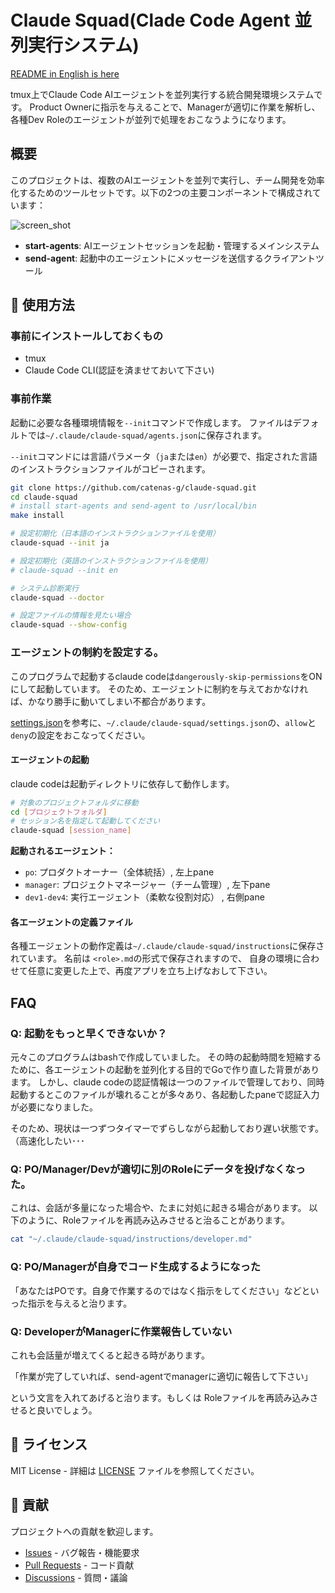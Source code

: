 # Claude Squad(Clade Code Agent 並列実行システム)

[README in English is here](./docs/README.en.md) 

tmux上でClaude Code AIエージェントを並列実行する統合開発環境システムです。
Product Ownerに指示を与えることで、Managerが適切に作業を解析し、各種Dev Roleのエージェントが並列で処理をおこなうようになります。

## 概要

このプロジェクトは、複数のAIエージェントを並列で実行し、チーム開発を効率化するためのツールセットです。以下の2つの主要コンポーネントで構成されています：

![screen_shot](docs/screen_shot.gif)

- **start-agents**: AIエージェントセッションを起動・管理するメインシステム
- **send-agent**: 起動中のエージェントにメッセージを送信するクライアントツール

## 🚀 使用方法

### 事前にインストールしておくもの

* tmux
* Claude Code CLI(認証を済ませておいて下さい)

### 事前作業

起動に必要な各種環境情報を`--init`コマンドで作成します。
ファイルはデフォルトでは`~/.claude/claude-squad/agents.json`に保存されます。

`--init`コマンドには言語パラメータ（`ja`または`en`）が必要で、指定された言語のインストラクションファイルがコピーされます。

```bash
git clone https://github.com/catenas-g/claude-squad.git
cd claude-squad
# install start-agents and send-agent to /usr/local/bin
make install

# 設定初期化（日本語のインストラクションファイルを使用）
claude-squad --init ja

# 設定初期化（英語のインストラクションファイルを使用）
# claude-squad --init en

# システム診断実行
claude-squad --doctor

# 設定ファイルの情報を見たい場合
claude-squad --show-config
```

### エージェントの制約を設定する。

このプログラムで起動するclaude codeは`dangerously-skip-permissions`をONにして起動しています。
そのため、エージェントに制約を与えておかなければ、かなり勝手に動いてしまい不都合があります。

[settings.json](./docs/settings.json)を参考に、`~/.claude/claude-squad/settings.json`の、`allow`と`deny`の設定をおこなってください。

#### エージェントの起動

claude codeは起動ディレクトリに依存して動作します。

```bash
# 対象のプロジェクトフォルダに移動
cd [プロジェクトフォルダ]
# セッション名を指定して起動してください
claude-squad [session_name]
```

**起動されるエージェント：**
- `po`: プロダクトオーナー（全体統括）, 左上pane
- `manager`: プロジェクトマネージャー（チーム管理）, 左下pane
- `dev1-dev4`: 実行エージェント（柔軟な役割対応） , 右側pane

#### 各エージェントの定義ファイル

各種エージェントの動作定義は`~/.claude/claude-squad/instructions`に保存されています。
名前は `<role>.md`の形式で保存されますので、 自身の環境に合わせて任意に変更した上で、再度アプリを立ち上げなおして下さい。

## FAQ

### Q: 起動をもっと早くできないか？

元々このプログラムはbashで作成していました。
その時の起動時間を短縮するために、各エージェントの起動を並列化する目的でGoで作り直した背景があります。
しかし、claude codeの認証情報は一つのファイルで管理しており、同時起動するとこのファイルが壊れることが多々あり、各起動したpaneで認証入力が必要になりました。

そのため、現状は一つずつタイマーでずらしながら起動しており遅い状態です。（高速化したい･･･

### Q: PO/Manager/Devが適切に別のRoleにデータを投げなくなった。

これは、会話が多量になった場合や、たまに対処に起きる場合があります。
以下のように、Roleファイルを再読み込みさせると治ることがあります。

```bash
cat "~/.claude/claude-squad/instructions/developer.md"
```

### Q: PO/Managerが自身でコード生成するようになった

「あなたはPOです。自身で作業するのではなく指示をしてください」などといった指示を与えると治ります。

### Q: DeveloperがManagerに作業報告していない

これも会話量が増えてくると起きる時があります。

「作業が完了していれば、send-agentでmanagerに適切に報告して下さい」

という文言を入れてあげると治ります。もしくは Roleファイルを再読み込みさせると良いでしょう。

## 📄 ライセンス

MIT License - 詳細は [LICENSE](LICENSE) ファイルを参照してください。

## 🤝 貢献

プロジェクトへの貢献を歓迎します。

- [Issues](https://github.com/catenas-g/claude-squad/issues) - バグ報告・機能要求
- [Pull Requests](https://github.com/catenas-g/claude-squad/pulls) - コード貢献
- [Discussions](https://github.com/catenas-g/claude-squad/discussions) - 質問・議論

